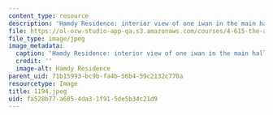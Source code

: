 ```yaml
---
content_type: resource
description: 'Hamdy Residence: interior view of one iwan in the main hall.'
file: https://ol-ocw-studio-app-qa.s3.amazonaws.com/courses/4-615-the-architecture-of-cairo-spring-2002/fa528b77a6054da31f915de5b34c21d9_1194.jpeg
file_type: image/jpeg
image_metadata:
  caption: 'Hamdy Residence: interior view of one iwan in the main hall.'
  credit: ''
  image-alt: Hamdy Residence
parent_uid: 71b15993-bc9b-fa4b-56b4-59c2132c770a
resourcetype: Image
title: 1194.jpeg
uid: fa528b77-a605-4da3-1f91-5de5b34c21d9
---
```


